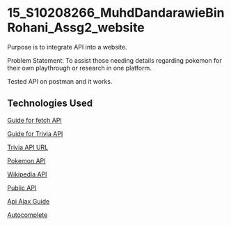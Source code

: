 # 15_S10208266_MuhdDandarawieBinRohani_Assg2_website
Purpose is to integrate API into a website. 

Problem Statement: To assist those needing details regarding pokemon for their own playthrough or research in one platform.

Tested API on postman and it works.

## Technologies Used
[Guide for fetch API](https://www.youtube.com/watch?v=cuEtnrL9-H0&ab_channel=WebDevSimplified)

[Guide for Trivia API](https://www.youtube.com/watch?v=SgJ_femmsfg&ab_channel=BenjaminSiegel)

[Trivia API URL](https://opentdb.com/api_config.php)

[Pokemon API](https://pokeapi.co/docs/v2#pokemon)

[Wikipedia API](https://www.mediawiki.org/wiki/API:Main_page)

[Public API](https://github.com/public-apis/public-apis#anime)

[Api Ajax Guide](https://www.youtube.com/watch?v=Jpt6tQBm0Bo&ab_channel=CodingShiksha)

[Autocomplete](https://www.youtube.com/watch?v=mZOpvhywT_E&ab_channel=Webslesson)